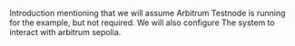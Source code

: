 Introduction mentioning that we will assume Arbitrum Testnode is running for the example, but not required.
We will also configure The system to interact with arbitrum sepolia.
